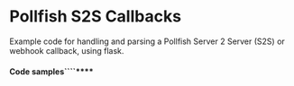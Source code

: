 # Pollfish S2S Callbacks
Example code for handling and parsing a Pollfish Server 2 Server (S2S) or webhook callback, using flask. 

#### Code samples````****